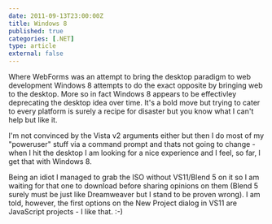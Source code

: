 ```yaml
---
date: 2011-09-13T23:00:00Z
title: Windows 8
published: true
categories: [.NET]
type: article
external: false
---
```

Where WebForms was an attempt to bring the desktop paradigm to web development Windows 8 attempts to do the exact opposite by bringing web to the desktop. More so in fact Windows 8 appears to be effectivley deprecating the desktop idea over time. It's a bold move but trying to cater to every platform is surely a recipe for disaster but you know what I can't help but like it.  

I'm not convinced by the Vista v2 arguments either but then I do most of my "poweruser" stuff via a command prompt and thats not going to change - when I hit the desktop I am looking for a nice experience and I feel, so far, I get that with Windows 8.

Being an idiot I managed to grab the ISO without VS11/Blend 5 on it so I am waiting for that one to download before sharing opinions on them (Blend 5 surely must be just like Dreamweaver but I stand to be proven wrong).  I am told, however, the first options on the New Project dialog in VS11 are JavaScript projects - I like that. :-)